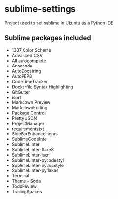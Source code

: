 # sublime-settings

Project used to set sublime in Ubuntu as a Python IDE

## Sublime packages included

 - 1337 Color Scheme
 - Advanced CSV
 - All autocomplete
 - Anaconda
 - AutoDocstring
 - AutoPEP8
 - CodeTimeTracker
 - Dockerfile Syntax Highlighting
 - GitGutter
 - isort
 - Markdown Preview
 - MarkdownEditing
 - Package Control
 - Pretty JSON
 - ProjectManager
 - requirementstxt
 - SideBarEnhancements
 - SublimeCodeIntel
 - SublimeLinter
 - SublimeLinter-flake8
 - SublimeLinter-json
 - SublimeLinter-pycodestyl
 - SublimeLinter-pydocstyle
 - SublimeLinter-pyflakes
 - Terminal
 - Theme - Soda
 - TodoReview
 - TrailingSpaces
 
